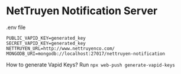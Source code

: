 # NetTruyen Notification Server

.env file

```env
PUBLIC_VAPID_KEY=generated_key
SECRET_VAPID_KEY=generated_key
NETTRUYEN_URL=http://www.nettruyenco.com/
MONGODB_URI=mongodb://localhost:27017/nettruyen-notification
```

How to generate Vapid Keys?
Run `npx web-push generate-vapid-keys`
